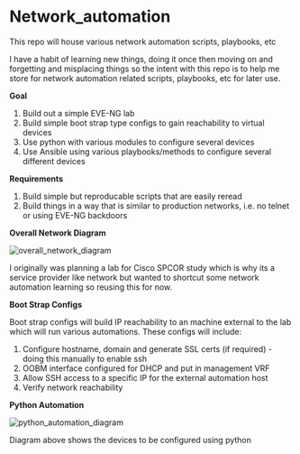 # Network_automation
This repo will house various network automation scripts, playbooks, etc

I have a habit of learning new things, doing it once then moving on and forgetting and misplacing things so the intent with this repo is to help me store for network automation related scripts, playbooks, etc for later use. 

**Goal**

1. Build out a simple EVE-NG lab
2. Build simple boot strap type configs to gain reachability to virtual devices 
3. Use python with various modules to configure several devices
4. Use Ansible using various playbooks/methods to configure several different devices

**Requirements**

1. Build simple but reproducable scripts that are easily reread
2. Build things in a way that is similar to production networks, i.e. no telnet or using EVE-NG backdoors

**Overall Network Diagram**

![overall_network_diagram](https://user-images.githubusercontent.com/110405079/182412840-ec67553d-2c30-4008-85e5-c1b855d076da.PNG)

I originally was planning a lab for Cisco SPCOR study which is why its a service provider like network but wanted to shortcut some network automation learning so reusing this for now. 

**Boot Strap Configs**

Boot strap configs will build IP reachability to an machine external to the lab which will run various automations. These configs will include:
1. Configure hostname, domain and generate SSL certs (if required) - doing this manually to enable ssh
2. OOBM interface configured for DHCP and put in management VRF
3. Allow SSH access to a specific IP for the external automation host
4. Verify network reachability 

**Python Automation**

![python_automation_diagram](https://user-images.githubusercontent.com/110405079/182413710-9bbd0026-b152-4cbc-8409-87d212860ab4.PNG)

Diagram above shows the devices to be configured using python
